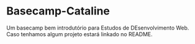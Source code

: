 # Basecamp-Cataline
Um basecamp bem introdutório para Estudos de DEsenvolvimento Web. Caso tenhamos algum projeto estará linkado no README.
